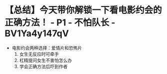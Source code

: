 # 【总结】今天带你解锁一下看电影约会的正确方法！ - P1 - 不怕队长 - BV1Ya4y147qV

-   电影约会两种选择：爱情片和恐怖片
    1.  女生无反应时可牵手
    2.  杠精提问女生不害怕怎么办
    3.  学会正确方法后吓到作者